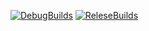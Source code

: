 [![DebugBuilds](https://github.com/LE2B08/GE3/actions/workflows/Debugbuild.yml/badge.svg)](https://github.com/LE2B08/GE3/actions/workflows/Debugbuild.yml)
[![ReleseBuilds](https://github.com/LE2B08/GE3/actions/workflows/Relese.yml/badge.svg)](https://github.com/LE2B08/GE3/actions/workflows/Relese.yml)
